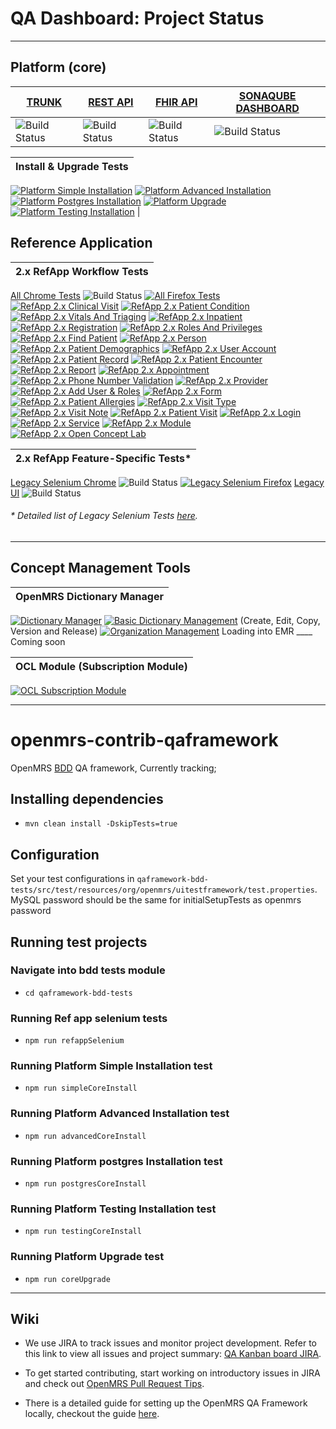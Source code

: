 # QA Dashboard: Project Status
___
## Platform (core)

[TRUNK](https://ci.openmrs.org/browse/TRUNK-MASTER) | [REST API](https://ci.openmrs.org/browse/RESTWS-RESTWS) | [FHIR API](https://ci.openmrs.org/browse/FHIR-FM2) | [SONAQUBE DASHBOARD](https://sonar.openmrs.org/dashboard?id=org.openmrs%3Aopenmrs)
------------ | ------------- | ------------- | -------------
![Build Status](https://ci.openmrs.org/plugins/servlet/wittified/build-status/TRUNK-MASTER) | ![Build Status](https://ci.openmrs.org/plugins/servlet/wittified/build-status/RESTWS-RESTWS) | ![Build Status](https://ci.openmrs.org/plugins/servlet/wittified/build-status/FHIR-FM2) | ![Build Status](https://ci.openmrs.org/plugins/servlet/wittified/build-status/SON-OPENMRSCOREMASTER)


Install & Upgrade Tests |
------------- |
 [![Platform Simple Installation](https://github.com/openmrs/openmrs-contrib-qaframework/actions/workflows/platform-install-simple.yml/badge.svg?branch=master)](https://github.com/openmrs/openmrs-contrib-qaframework/actions/workflows/platform-install-simple.yml) 
 [![Platform Advanced Installation](https://github.com/openmrs/openmrs-contrib-qaframework/actions/workflows/platform-install-advanced.yml/badge.svg?branch=master)](https://github.com/openmrs/openmrs-contrib-qaframework/actions/workflows/platform-install-advanced.yml) 
 [![Platform Postgres Installation](https://github.com/openmrs/openmrs-contrib-qaframework/actions/workflows/platform-install-postgres.yml/badge.svg)](https://github.com/openmrs/openmrs-contrib-qaframework/actions/workflows/platform-install-postgres.yml) 
 [![Platform Upgrade](https://github.com/openmrs/openmrs-contrib-qaframework/actions/workflows/platform-upgrade.yml/badge.svg?branch=master)](https://github.com/openmrs/openmrs-contrib-qaframework/actions/workflows/platform-upgrade.yml) 
 [![Platform Testing Installation](https://github.com/openmrs/openmrs-contrib-qaframework/actions/workflows/platform-install-testing.yml/badge.svg?branch=master)](https://github.com/openmrs/openmrs-contrib-qaframework/actions/workflows/platform-install-testing.yml) | 

## Reference Application

2.x RefApp Workflow Tests |
------------- |
[All Chrome Tests](https://ci.openmrs.org/browse/CONTRIB-QA) ![Build Status](https://ci.openmrs.org/plugins/servlet/wittified/build-status/CONTRIB-QA)
[![All Firefox Tests](https://github.com/openmrs/openmrs-contrib-qaframework/actions/workflows/qa.yml/badge.svg?branch=master)](https://github.com/openmrs/openmrs-contrib-qaframework/actions/workflows/qa.yml)
[![RefApp 2.x Clinical Visit](https://github.com/openmrs/openmrs-contrib-qaframework/actions/workflows/refapp-2x-clinical-visit.yml/badge.svg)](https://github.com/openmrs/openmrs-contrib-qaframework/actions/workflows/refapp-2x-clinical-visit.yml)
[![RefApp 2.x Patient Condition](https://github.com/openmrs/openmrs-contrib-qaframework/actions/workflows/refapp-2x-condition.yml/badge.svg)](https://github.com/openmrs/openmrs-contrib-qaframework/actions/workflows/refapp-2x-condition.yml)
[![RefApp 2.x Vitals And Triaging](https://github.com/openmrs/openmrs-contrib-qaframework/actions/workflows/refapp-2x-vitals-and-triaging.yml/badge.svg)](https://github.com/openmrs/openmrs-contrib-qaframework/actions/workflows/refapp-2x-vitals-and-triaging.yml) 
[![RefApp 2.x Inpatient](https://github.com/openmrs/openmrs-contrib-qaframework/actions/workflows/refapp-2x-inpatient.yml/badge.svg)](https://github.com/openmrs/openmrs-contrib-qaframework/actions/workflows/refapp-2x-inpatient.yml)
[![RefApp 2.x Registration](https://github.com/openmrs/openmrs-contrib-qaframework/actions/workflows/refapp-2x-registration.yml/badge.svg)](https://github.com/openmrs/openmrs-contrib-qaframework/actions/workflows/refapp-2x-registration.yml)
[![RefApp 2.x Roles And Privileges](https://github.com/openmrs/openmrs-contrib-qaframework/actions/workflows/refapp-2x-roles-and-privileges.yml/badge.svg)](https://github.com/openmrs/openmrs-contrib-qaframework/actions/workflows/refapp-2x-roles-and-privileges.yml)
[![RefApp 2.x Find Patient](https://github.com/openmrs/openmrs-contrib-qaframework/actions/workflows/refapp-2x-find-Patient.yml/badge.svg)](https://github.com/openmrs/openmrs-contrib-qaframework/actions/workflows/refapp-2x-find-Patient.yml)
[![RefApp 2.x Person](https://github.com/openmrs/openmrs-contrib-qaframework/actions/workflows/refapp-2x-person.yml/badge.svg)](https://github.com/openmrs/openmrs-contrib-qaframework/actions/workflows/refapp-2x-person.yml)
[![RefApp 2.x Patient Demographics](https://github.com/openmrs/openmrs-contrib-qaframework/actions/workflows/refapp-2x-patient-demographics.yml/badge.svg)](https://github.com/openmrs/openmrs-contrib-qaframework/actions/workflows/refapp-2x-patient-demographics.yml)
[![RefApp 2.x User Account](https://github.com/openmrs/openmrs-contrib-qaframework/actions/workflows/refapp-2x-user-account.yml/badge.svg)](https://github.com/openmrs/openmrs-contrib-qaframework/actions/workflows/refapp-2x-user-account.yml)
[![RefApp 2.x Patient Record](https://github.com/openmrs/openmrs-contrib-qaframework/actions/workflows/refapp-2x-patient-record.yml/badge.svg)](https://github.com/openmrs/openmrs-contrib-qaframework/actions/workflows/refapp-2x-patient-record.yml)
[![RefApp 2.x Patient Encounter](https://github.com/openmrs/openmrs-contrib-qaframework/actions/workflows/refapp-2x-patient-encounter.yml/badge.svg)](https://github.com/openmrs/openmrs-contrib-qaframework/actions/workflows/refapp-2x-patient-encounter.yml)
[![RefApp 2.x Report](https://github.com/openmrs/openmrs-contrib-qaframework/actions/workflows/refapp-2x-report.yml/badge.svg)](https://github.com/openmrs/openmrs-contrib-qaframework/actions/workflows/refapp-2x-report.yml)
[![RefApp 2.x Appointment](https://github.com/openmrs/openmrs-contrib-qaframework/actions/workflows/refapp-2x-appointment.yml/badge.svg)](https://github.com/openmrs/openmrs-contrib-qaframework/actions/workflows/refapp-2x-appointment.yml)
[![RefApp 2.x Phone Number Validation](https://github.com/openmrs/openmrs-contrib-qaframework/actions/workflows/refapp-2x-phoneNumberValidation.yml/badge.svg)](https://github.com/openmrs/openmrs-contrib-qaframework/actions/workflows/refapp-2x-phoneNumberValidation.yml)
[![RefApp 2.x Provider](https://github.com/openmrs/openmrs-contrib-qaframework/actions/workflows/refapp-2x-provider.yml/badge.svg)](https://github.com/openmrs/openmrs-contrib-qaframework/actions/workflows/refapp-2x-provider.yml)
[![RefApp 2.x Add User & Roles](https://github.com/openmrs/openmrs-contrib-qaframework/actions/workflows/refapp-2x-user.yml/badge.svg)](https://github.com/openmrs/openmrs-contrib-qaframework/actions/workflows/refapp-2x-user.yml)
[![RefApp 2.x Form](https://github.com/openmrs/openmrs-contrib-qaframework/actions/workflows/refapp-2x-form.yml/badge.svg)](https://github.com/openmrs/openmrs-contrib-qaframework/actions/workflows/refapp-2x-form.yml)
[![RefApp 2.x Patient Allergies](https://github.com/openmrs/openmrs-contrib-qaframework/actions/workflows/refapp-2x-patient-allergies.yml/badge.svg)](https://github.com/openmrs/openmrs-contrib-qaframework/actions/workflows/refapp-2x-patient-allergies.yml)
[![RefApp 2.x Visit Type](https://github.com/openmrs/openmrs-contrib-qaframework/actions/workflows/refapp-2x-visit-type.yml/badge.svg)](https://github.com/openmrs/openmrs-contrib-qaframework/actions/workflows/refapp-2x-visit-type.yml)
[![RefApp 2.x Visit Note](https://github.com/openmrs/openmrs-contrib-qaframework/actions/workflows/refapp-2x-visit-note.yml/badge.svg)](https://github.com/openmrs/openmrs-contrib-qaframework/actions/workflows/refapp-2x-visit-note.yml)
[![RefApp 2.x Patient Visit](https://github.com/openmrs/openmrs-contrib-qaframework/actions/workflows/refapp-2x-patient-visit.yml/badge.svg)](https://github.com/openmrs/openmrs-contrib-qaframework/actions/workflows/refapp-2x-patient-visit.yml)
[![RefApp 2.x Login](https://github.com/openmrs/openmrs-contrib-qaframework/actions/workflows/refapp-2x-login.yml/badge.svg)](https://github.com/openmrs/openmrs-contrib-qaframework/actions/workflows/refapp-2x-login.yml)
[![RefApp 2.x Service](https://github.com/openmrs/openmrs-contrib-qaframework/actions/workflows/refapp-2x-service.yml/badge.svg)](https://github.com/openmrs/openmrs-contrib-qaframework/actions/workflows/refapp-2x-service.yml)
[![RefApp 2.x Module](https://github.com/openmrs/openmrs-contrib-qaframework/actions/workflows/refapp-2x-module.yml/badge.svg)](https://github.com/openmrs/openmrs-contrib-qaframework/actions/workflows/refapp-2x-module.yml)
[![RefApp 2.x Open Concept Lab](https://github.com/openmrs/openmrs-contrib-qaframework/actions/workflows/refapp-2x-open-concept-lab.yml/badge.svg)](https://github.com/openmrs/openmrs-contrib-qaframework/actions/workflows/refapp-2x-open-concept-lab.yml)

2.x RefApp Feature-Specific Tests* |
------------- |
[Legacy Selenium Chrome](https://ci.openmrs.org/browse/REFAPP-UI) ![Build Status](https://ci.openmrs.org/plugins/servlet/wittified/build-status/REFAPP-UI)
[![Legacy Selenium Firefox](https://github.com/openmrs/openmrs-contrib-qaframework/actions/workflows/refapp-2x-legacy.yml/badge.svg)](https://github.com/openmrs/openmrs-contrib-qaframework/actions/workflows/refapp-2x-legacy.yml)
[Legacy UI](https://ci.openmrs.org/browse/LU-LU) ![Build Status](https://ci.openmrs.org/plugins/servlet/wittified/build-status/LU-LU) 
###### * Detailed list of Legacy Selenium Tests [here](https://github.com/openmrs/openmrs-contrib-qaframework/tree/master/qaframework-legacy-tests/src/test/java/org/openmrs/contrib/qaframework/legacy).

___

## Concept Management Tools 

OpenMRS Dictionary Manager|
------------- |
[![Dictionary Manager](https://github.com/openmrs/openmrs-ocl-client/actions/workflows/dictionary-manager.yml/badge.svg)](https://github.com/openmrs/openmrs-ocl-client/actions/workflows/dictionary-manager.yml)
[![Basic Dictionary Management](https://github.com/openmrs/openmrs-ocl-client/actions/workflows/basic-dictionary.yml/badge.svg)](https://github.com/openmrs/openmrs-ocl-client/actions/workflows/basic-dictionary.yml) (Create, Edit, Copy, Version and Release)
[![Organization Management](https://github.com/openmrs/openmrs-ocl-client/actions/workflows/organisation-management.yml/badge.svg)](https://github.com/openmrs/openmrs-ocl-client/actions/workflows/organisation-management.yml)
Loading into EMR ____ Coming soon

OCL Module (Subscription Module) |
-----|
[![OCL Subscription Module](https://github.com/openmrs/openmrs-contrib-qaframework/actions/workflows/ocl-subscription-module.yml/badge.svg)](https://github.com/openmrs/openmrs-contrib-qaframework/actions/workflows/ocl-subscription-module.yml)

___
# openmrs-contrib-qaframework

OpenMRS [BDD](https://en.wikipedia.org/wiki/Behavior-driven_development) QA framework, Currently tracking;

## Installing dependencies
- `mvn clean install -DskipTests=true`

## Configuration
Set your test configurations in `qaframework-bdd-tests/src/test/resources/org/openmrs/uitestframework/test.properties`.
MySQL password should be the same for initialSetupTests as openmrs password

## Running test projects

### Navigate into bdd tests module
- `cd qaframework-bdd-tests`

### Running Ref app selenium tests
- `npm run refappSelenium`

### Running Platform Simple Installation test
- `npm run simpleCoreInstall`

### Running Platform Advanced Installation test
- `npm run advancedCoreInstall`

### Running Platform postgres Installation test
- `npm run postgresCoreInstall`

### Running Platform Testing Installation test
- `npm run testingCoreInstall`

### Running Platform Upgrade test
- `npm run coreUpgrade`

---

## Wiki
* We use JIRA to track issues and monitor project development. Refer to this link to view all issues and project summary: [QA Kanban board JIRA](https://issues.openmrs.org/secure/RapidBoard.jspa?rapidView=240). 

* To get started contributing, start working on introductory issues in JIRA and check out  [OpenMRS Pull Request Tips](https://wiki.openmrs.org/display/docs/Pull+Request+Tips). 

* There is a detailed guide for setting up the OpenMRS QA Framework locally, checkout the guide [here](https://wiki.openmrs.org/pages/viewpage.action?pageId=235277297).
